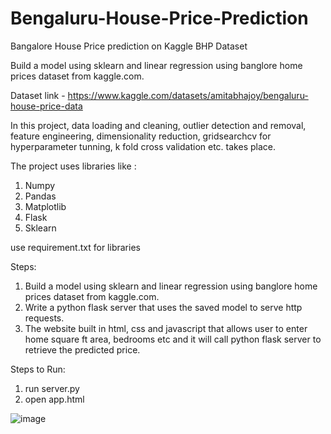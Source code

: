 # Bengaluru-House-Price-Prediction
Bangalore House Price prediction on Kaggle BHP Dataset


Build a model using sklearn and linear regression using banglore home prices dataset from kaggle.com.

Dataset link - https://www.kaggle.com/datasets/amitabhajoy/bengaluru-house-price-data

In this project, data loading and cleaning, outlier detection and removal, feature engineering, dimensionality reduction, gridsearchcv for hyperparameter tunning, k fold cross validation etc. takes place.

The project uses libraries like :
1. Numpy
2. Pandas
3. Matplotlib
4. Flask
5. Sklearn

use requirement.txt for libraries

Steps:
1. Build a model using sklearn and linear regression using banglore home prices dataset from kaggle.com. 
2. Write a python flask server that uses the saved model to serve http requests. 
3. The website built in html, css and javascript that allows user to enter home square ft area, bedrooms etc and it will call python flask server to retrieve the predicted price. 

Steps to Run:
1. run server.py
2. open app.html

![image](https://user-images.githubusercontent.com/73299884/177831613-77604d19-8614-4c13-9ad7-87010399ae4b.png)
